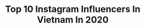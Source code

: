 ---
title: Top 10 Instagram Influencers In Vietnam In 2020
description: >-
  Find top Instagram influencers in Vietnam in 2020. Most popular hashtags: #streetwearco #theartofstreetwear #homelessfits #beststreetoutfit.
platform: Instagram
profiles:
  - username: "stephaniebureau"
    fullname: >-
      STÉPHANIE
    location: "Vietnam"
    followers: 26849
    engagement: 626
    commentsToLikes: 0.082926
    avatar: "https://scontent-ams4-1.cdninstagram.com/v/t51.2885-19/s320x320/92454238_236442244146510_5614766190070071296_n.jpg?_nc_ht=scontent-ams4-1.cdninstagram.com&_nc_ohc=DWwimjoQAKAAX9i2LWd&oh=b921d6965594a22794bee43f9e8d971b&oe=5EBA91EF"
    verified: false
    hashtags: "#cozyplaces, #quebec, #sunnyday, #bluepearl"
  - username: "kend2409"
    fullname: >-
      Thanh Phu
    location: "Vietnam"
    followers: 6499
    engagement: 1575
    commentsToLikes: 0.013942
    avatar: "https://scontent-amt2-1.cdninstagram.com/v/t51.2885-19/s320x320/67561718_427115501237178_5484308100347330560_n.jpg?_nc_ht=scontent-amt2-1.cdninstagram.com&_nc_ohc=LLLSd-Q8NjsAX8wowVv&oh=0beef145e522c1148a7377dd3f34ea54&oe=5EBBAECD"
    verified: false
    hashtags: "#homelessfits, #rockfashion, #snobshots, #outfitsociety"
  - username: "lemaihang"
    fullname: >-
      Lê Mai Hằng
    location: "Vietnam"
    followers: 14578
    engagement: 857
    commentsToLikes: 0.010861
    avatar: "https://scontent-lhr8-1.cdninstagram.com/v/t51.2885-19/s320x320/90839196_201232611204162_6954019366140641280_n.jpg?_nc_ht=scontent-lhr8-1.cdninstagram.com&_nc_ohc=SxJzJW2eqOAAX-sGmr2&oh=4f0d64e79951da4e49ef9847225e7345&oe=5EBB2AD5"
    verified: false
    hashtags: "#saigon, #sexedu, #throwback"
  - username: "_dieu._.anh"
    fullname: >-
      Đoàn Triệu Diệu Anh
    location: "Vietnam"
    followers: 152501
    engagement: 261
    commentsToLikes: 0.006876
    avatar: "https://scontent-amt2-1.cdninstagram.com/v/t51.2885-19/s320x320/85054704_208933713666039_4316837308125937664_n.jpg?_nc_ht=scontent-amt2-1.cdninstagram.com&_nc_ohc=b7R1Q68gRjAAX9DfQjT&oh=3e0f650a737cacfc517836fe5ebf3d2a&oe=5EB29252"
    verified: false
    hashtags: "#chuachuangotngotngonngon, #chickenfalcon, #probiotics, #depkhongcanchinh"
  - username: "monstar_key"
    fullname: >-
      KEY
    location: "Vietnam"
    followers: 167416
    engagement: 294
    commentsToLikes: 0.004772
    avatar: "https://scontent-atl3-1.cdninstagram.com/v/t51.2885-19/s320x320/90092285_1096586597367656_4694754229280047104_n.jpg?_nc_ht=scontent-atl3-1.cdninstagram.com&_nc_ohc=eTXsnNIDIrUAX-8TxsE&oh=1ba4fb557d2caa94bc274a37319db684&oe=5EBA9461"
    verified: true
    hashtags: "#nitejogger, #giftedbyadidas, #worldemojiday, #teamkey"
  - username: "truonghoang.maianh"
    fullname: >-
      Trương Hoàng Mai Anh
    location: "Vietnam"
    followers: 429758
    engagement: 199
    commentsToLikes: 0.003561
    avatar: "https://scontent-ams4-1.cdninstagram.com/v/t51.2885-19/s320x320/82560614_1291139697753335_1480068029671800832_n.jpg?_nc_ht=scontent-ams4-1.cdninstagram.com&_nc_ohc=7ubM-bgfMWMAX8BWx9v&oh=9e4963541324dc1d9b24b3d88d48a154&oe=5EB502F0"
    verified: true
    hashtags: "#wewillstayathomeforyou, #thankyou, #vietnamdayluidichbenh, #imunoglukan"
  - username: "baoanh0309"
    fullname: >-
      Nguyễn Hoài Bảo Anh
    location: "Vietnam"
    followers: 2037707
    engagement: 153
    commentsToLikes: 0.003384
    avatar: "https://scontent-ams4-1.cdninstagram.com/v/t51.2885-19/s320x320/80888036_2487035211510468_4431538081962655744_n.jpg?_nc_ht=scontent-ams4-1.cdninstagram.com&_nc_ohc=zGq68cT0WTQAX9EFF7q&oh=23dab9cfed31c4fac49f1843bb2bcff9&oe=5EBB53C2"
    verified: true
    hashtags: "#happyvalentinesday, #tokyo, #guccisunglasses, #bali"
  - username: "hani.news"
    fullname: >-
      EXID Hani's  (안하니) VIETNAM🌹
    location: "Vietnam"
    followers: 77798
    engagement: 167
    commentsToLikes: 0.001474
    avatar: "https://scontent-amt2-1.cdninstagram.com/v/t51.2885-19/s320x320/92272582_221530185627099_3770978120497102848_n.jpg?_nc_ht=scontent-amt2-1.cdninstagram.com&_nc_ohc=-cHZgkJ86Y0AX84pL1P&oh=4c7fb18621c73f6eeed1fd2cd4894bc7&oe=5EB1649E"
    verified: false
    hashtags: "#exid, #hani"
  - username: "noemiepariss"
    fullname: >-
      🦋 PARIS NOÉMIE BẢO NHI 🦋
    location: "Vietnam"
    followers: 6018
    engagement: 542
    commentsToLikes: 0.004782
    avatar: "https://scontent-ams4-1.cdninstagram.com/v/t51.2885-19/s320x320/90087631_525500334835020_7928671471373647872_n.jpg?_nc_ht=scontent-ams4-1.cdninstagram.com&_nc_ohc=p4j9bp2e6CIAX-SevtC&oh=f44cb3e1f6cf9c859b7d176c3e0f0687&oe=5EB531D7"
    verified: false
    hashtags: "#everydaybeauty, #ninmie, #lesbutbetter"
  - username: "namphung.ig"
    fullname: >-
      Nam Phùng
    location: "Vietnam"
    followers: 11027
    engagement: 242
    commentsToLikes: 0.004244
    avatar: "https://scontent-lhr8-1.cdninstagram.com/v/t51.2885-19/s320x320/89841623_209495830292374_3466801140660699136_n.jpg?_nc_ht=scontent-lhr8-1.cdninstagram.com&_nc_ohc=z-Vb8CSJs3gAX_JDg_b&oh=bb2239bde9d85034791d557bd1d62b79&oe=5EB9A447"
    verified: false
    hashtags: "#curnonwatch, #dzungyokoartbook, #stayhome, #whynot"
---